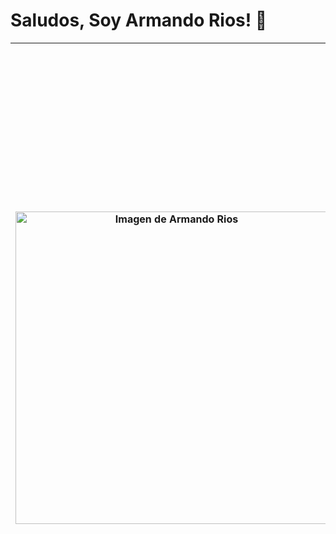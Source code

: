 # Saludos, Soy Armando Rios! 👋

| <img src="https://probot.media/AtP5iUW8Xg.png" alt="Imagen de Armando Rios" width=500> | <h1>About me</h1><br>&nbsp;&nbsp;Soy un estudiante apasionado de desarrollo web que está aprendiendo y mejorando continuamente mis habilidades. Actualmente, me encuentro enfocado en aprender las siguientes tecnologías:<br><ul><li>HTML</li><li>CSS</li><li>JavaScript</li><li>React</li></ul>Estoy emocionado de seguir aprendiendo y explorando nuevas tecnologías. Siéntete libre de echar un vistazo a mis proyectos y ponerse en contacto conmigo si tienes alguna pregunta o sugerencia. ¡Gracias por visitar mi perfil! <h2></h2> |
| :---: | :--- |
